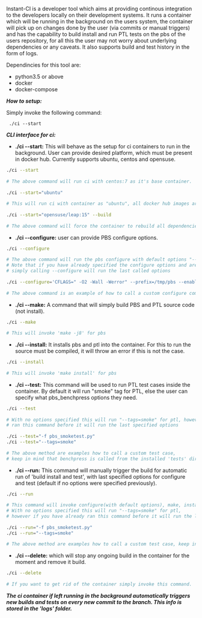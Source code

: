 Instant-CI is a developer tool which aims at providing continous integration to the developers locally on their development systems.
It runs a container which will be running in the background on the users system, the container will pick up on changes done by the user (via commits or manual triggers) and has the capability to build install and 
run PTL tests on the pbs of the users repository, for all this the user may not worry about underlying dependencies or any caveats.
It also supports build and test history in the form of logs.

Dependincies for this tool are:
* python3.5 or above
* docker
* docker-compose

***How to setup:***

Simply invoke the following command:

` ./ci --start`

***CLI interface for ci:***

* **./ci --start:** This will behave as the setup for ci containers to run in the background. User can provide desired platform, which must be present in docker hub. Currently supports ubuntu, centos and opensuse.
```bash
./ci --start
 
# The above command will run ci with centos:7 as it's base container.
 
./ci --start="ubuntu"
 
# This will run ci with container as "ubuntu", all docker hub images are compatible with ci.
 
./ci --start="opensuse/leap:15" --build
 
# The above command will force the container to rebuild all dependencies.
```

* **./ci --configure:** user can provide PBS configure options.

```bash
./ci --configure
  
# The above command will run the pbs configure with default options "--prefix=/opt/pbs --enable-ptl" .
# Note that if you have already specified the configure options and are running it again then 
# simply calling --configure will run the last called options
  
./ci --configure='CFLAGS=" -O2 -Wall -Werror" --prefix=/tmp/pbs --enable-ptl'
  
# The above command is an example of how to call a custom configure command.
```

* **./ci --make:** A command that will simply build PBS and PTL source code (not install).
```bash
./ci --make
 
# This will invoke 'make -j8' for pbs
```

* **./ci --install:** It installs pbs and ptl into the container. For this to run the source must be compiled, it will throw an error if this is not the case.
```bash
./ci --install
 
# This will invoke 'make install' for pbs
```

* **./ci --test:** This command will be used to run PTL test cases inside the container. By default it will run "smoke" tag for PTL, else the user can specify what pbs_benchpress options they need.
```bash
./ci --test
 
# With no options specified this will run "--tags=smoke" for ptl, however if you already 
# ran this command before it will run the last specified options
 
./ci --test="-f pbs_smoketest.py"
./ci --test="--tags=smoke"
 
# The above method are examples how to call a custom test case, 
# keep in mind that benchpress is called from the installed 'tests' dir of PTL
```
* **./ci --run:** This command will manually trigger the build for automatic run of 'build install and test', with last specified options for configure and test (default if no options were specified previously).

```bash
./ci --run
 
# This command will invoke configure(with default options), make, install and test. 
# With no options specified this will run "--tags=smoke" for ptl, 
# however if you have already ran this command before it will run the last specified options
 
./ci --run="-f pbs_smoketest.py"
./ci --run="--tags=smoke"
 
# The above method are examples how to call a custom test case, keep in mind that benchpress is called from the installed 'tests' dir of PTL
```

* **./ci --delete:** which will stop any ongoing build in the container for the moment and remove it build.

```bash
./ci --delete
 
# If you want to get rid of the container simply invoke this command.
```

***The ci container if left running in the background automatically triggers new builds and tests on every new commit to the branch. This info is stored in the 'logs' folder.***
